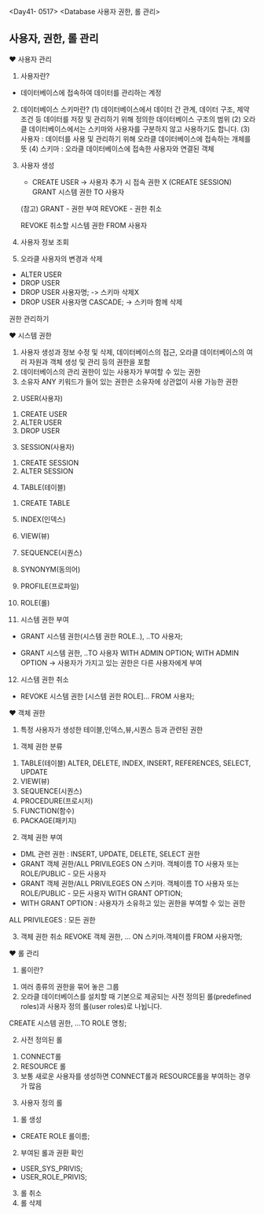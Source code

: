 <Day41- 0517>
<Database 사용자 권한, 롤 관리>

## 사용자, 권한, 롤 관리

❤️ 사용자 관리

1. 사용자란?

- 데이터베이스에 접속하여 데이터를 관리하는 계정

2. 데이터베이스 스키마란?
   (1) 데이터베이스에서 데이터 간 관계, 데이터 구조, 제약 조건 등 데이터를 저장 및 관리하기 위해 정의한 데이터베이스 구조의 범위
   (2) 오라클 데이터베이스에서는 스키마와 사용자를 구분하지 않고 사용하기도 합니다.
   (3) 사용자 : 데이터를 사용 및 관리하기 위해 오라클 데이터베이스에 접속하는 개체를 뜻
   (4) 스키마 : 오라클 데이터베이스에 접속한 사용자와 연결된 객체

3. 사용자 생성

   - CREATE USER
     -> 사용자 추가 시 접속 권한 X (CREATE SESSION)
     GRANT 시스템 권한 TO 사용자

   (참고)
   GRANT - 권한 부여
   REVOKE - 권한 취소

   REVOKE 취소할 시스템 권한 FROM 사용자

4. 사용자 정보 조회
5. 오라클 사용자의 변경과 삭제

- ALTER USER
- DROP USER
- DROP USER 사용자명; -> 스키마 삭제X
- DROP USER 사용자명 CASCADE; -> 스키마 함께 삭제

권한 관리하기

❤️ 시스템 권한

1. 사용자 생성과 정보 수정 및 삭제, 데이터베이스의 접근, 오라클 데이터베이스의 여러 자원과 객체 생성 및 관리 등의 권한을 포함
2. 데이터베이스의 관리 권한이 있는 사용자가 부여할 수 있는 권한
3. 소유자 ANY 키워드가 들어 있는 권한은 소유자에 상관없이 사용 가능한 권한

2) USER(사용자)

1. CREATE USER
2. ALTER USER
3. DROP USER

3) SESSION(사용자)

1. CREATE SESSION
2. ALTER SESSION

4) TABLE(테이블)

1. CREATE TABLE

5) INDEX(인덱스)
6) VIEW(뷰)
7) SEQUENCE(시퀀스)
8) SYNONYM(동의어)
9) PROFILE(프로파일)
10) ROLE(롤)

11) 시스템 권한 부여

- GRANT 시스템 권한(시스템 권한 ROLE..), ..TO 사용자;

- GRANT 시스템 권한, ..TO 사용자 WITH ADMIN OPTION;
  WITH ADMIN OPTION -> 사용자가 가지고 있는 권한은 다른 사용자에게 부여

12. 시스템 권한 취소

- REVOKE 시스템 권한 [시스템 권한 ROLE]... FROM 사용자;

❤️ 객체 권한

1. 특정 사용자가 생성한 테이블,인덱스,뷰,시퀀스 등과 관련된 권한

1) 객체 권한 분류

1. TABLE(테이블)
   ALTER, DELETE, INDEX, INSERT, REFERENCES, SELECT, UPDATE
2. VIEW(뷰)
3. SEQUENCE(시퀀스)
4. PROCEDURE(프로시저)
5. FUNCTION(함수)
6. PACKAGE(패키지)

2) 객체 권한 부여

- DML 관련 권한 : INSERT, UPDATE, DELETE, SELECT 권한
- GRANT 객체 권한/ALL PRIVILEGES ON 스키마. 객체이름 TO 사용자 또는 ROLE/PUBLIC - 모든 사용자
- GRANT 객체 권한/ALL PRIVILEGES ON 스키마. 객체이름 TO 사용자 또는 ROLE/PUBLIC - 모든 사용자 WITH GRANT OPTION;
- WITH GRANT OPTION : 사용자가 소유하고 있는 권한을 부여할 수 있는 권한

ALL PRIVILEGES : 모든 권한

3. 객체 권한 취소
   REVOKE 객체 권한, ... ON 스키마.객체이름 FROM 사용자명;

❤️ 롤 관리

1. 롤이란?

1) 여러 종류의 권한을 묶어 놓은 그룹
2) 오라클 데이터베이스를 설치할 때 기본으로 제공되는 사전 정의된 롤(predefined roles)과 사용자 정의 롤(user roles)로 나뉩니다.

CREATE 시스템 권한, ...TO ROLE 명칭;

2. 사전 정의된 롤

1) CONNECT롤
2) RESOURCE 롤
3) 보통 새로운 사용자를 생성하면 CONNECT롤과 RESOURCE롤을 부여하는 경우가 많음

3. 사용자 정의 롤

1) 롤 생성

- CREATE ROLE 롤이름;

2. 부여된 롤과 권환 확인

- USER_SYS_PRIVIS;
- USER_ROLE_PRIVIS;

3. 롤 취소
4. 롤 삭제
